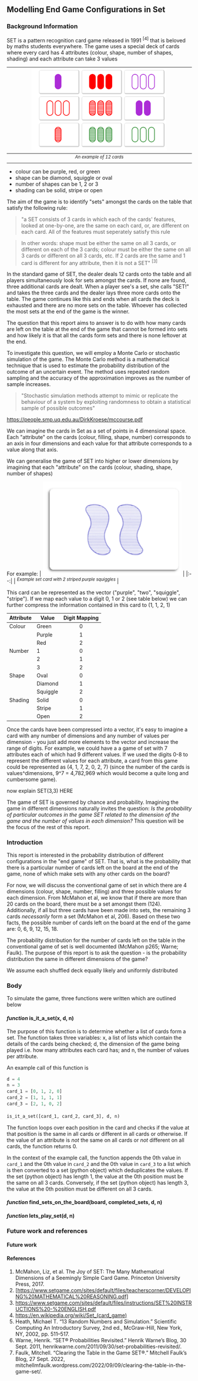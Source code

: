 ## Modelling End Game Configurations in Set

### Background Information
SET is a pattern recognition card game released in 1991 <sup>[4]</sup> that is beloved by maths students everywhere. The game uses a special deck of cards where every card has 4 attributes (colour, shape, number of shapes, shading) and each attribute can take 3 values

| <img src="SET-Main-Image-2-superJumbo.png" width="75%"> | 
|:--:| 
| <sup>*An example of 12 cards*</sup> |

* colour can be purple, red, or green
* shape can be diamond, squiggle or oval
* number of shapes can be 1, 2 or 3
* shading can be solid, stripe or open

The aim of the game is to identify "sets" amongst the cards on the table that satisfy the following rule: 
> "a SET consists of 3 cards in which each of the cards' features, looked at one-by-one, are the same on each card, or, are different on each card. All of the features must seperately satisfy this rule

> In other words: shape must be either the same on all 3 cards, or different on each of the 3 cards; colour must be either the same on all 3 cards or different on all 3 cards, etc.
> If 2 cards are the same and 1 card is different for any attribute, then it is not a SET" <sup> [3] </sup>


In the standard game of SET, the dealer deals 12 cards onto the table and all players simultaneously look for sets amongst the cards. If none are found, three additional cards are dealt. When a player see's a set, she calls "SET!" and takes the three cards and the dealer lays three more cards onto the table. The game continues like this and ends when all cards the deck is exhausted and there are no more sets on the table. Whoever has collected the most sets at the end of the game is the winner. 

The question that this report aims to answer is to do with how many cards are left on the table at the end of the game that cannot be formed into sets and how likely it is that all the cards form sets and there is none leftover at the end. 

To investigate this question, we will employ a Monte Carlo or stochastic simulation of the game. The Monte Carlo method is a mathematical technique that is used to estimate the probability distribution of the outcome of an uncertain event. The method uses repeated random sampling and the accuracy of the approximation improves as the number of sample increases. 

> "Stochastic simulation methods attempt to mimic or replicate the behaviour of a system by exploiting randomness to obtain a statistical sample of possible outcomes" 



https://people.smp.uq.edu.au/DirkKroese/mccourse.pdf

We can imagine the cards in Set as a set of points in 4 dimensional space. Each "attribute" on the cards (colour, filling, shape, number) corresponds to an axis in four dimensions and each value for that attribute corresponds to a value along that axis. 

We can generalise the game of SET into higher or lower dimensions by imagining that each "attribute" on the cards (colour, shading, shape, number of shapes) 

For example: 
| <img src="set-game-cards 1.png" width="75%"> | 
|:--:| 
| <sup>*Example set card with 2 striped purple squiggles*</sup> |

This card can be represented as the vector ("purple", "two", "squiggle", "stripe"). If we map each value to a digit 0, 1 or 2 (see table below) we can further compress the information contained in this card to (1, 1, 2, 1) 

|Attribute      | Value        | Digit Mapping | 
|---------------| -------------|:-------------:| 
| Colour        | Green        | 0             | 
|               | Purple       | 1             | 
|               | Red          | 2             |  
| Number        | 1            | 0             | 
|               | 2            | 1             | 
|               | 3            | 2             |  
| Shape         | Oval         | 0             | 
|               | Diamond      | 1             | 
|               | Squiggle     | 2             |  
| Shading       | Solid        | 0             | 
|               | Stripe       | 1             | 
|               | Open         | 2             |  


Once the cards have been compressed into a vector, it's easy to imagine a card with any number of dimensions and any number of values per dimension - you just add more elements to the vector and increase the range of digits. For example, we could have a a game of set with 7 attributes each of which had 9 different values. If we used the digits 0-8 to represent the different values for each attribute, a card from this game could be represented as (4, 1, 7, 2, 0, 2, 7) (since the number of the cards is values^dimensions, 9^7 = 4,782,969 which would become a quite long and cumbersome game).

now explain SET(3,3) HERE

The game of SET is governed by chance and probability. Imagining the game in different dimensions naturally invites the question: _Is the probability of particular outcomes in the game SET related to the dimension of the game and the number of values in each dimension?_ This question will be the focus of the rest of this report. 

  
### Introduction
This report is interested in the probability distribution of different configurations in the "end game" of SET. That is, what is the probability that there is a particular number of cards left on the board at the end of the game, none of which make sets with any other cards on the board? 

For now, we will discuss the conventional game of set in which there are 4 dimensions (colour, shape, number, filling) and three possible values for each dimension. From McMahon et al, we know that if there are more than 20 cards on the board, there must be a set amongst them (124). Additionally, if all but three cards have been made into sets, the remaining 3 cards _necessarily_ form a set (McMahon et al, 206). Based on these two facts, the possible number of cards left on the board at the end of the game are: 0, 6, 9, 12, 15, 18. 

The probability distribution for the number of cards left on the table in the conventional game of set is well documented (McMahon p265; Warne; Faulk). The purpose of this report is to ask the question - is the probability distribution the same in different dimensions of the game?      

We assume each shuffled deck equally likely and uniformly distributed
### Body
To simulate the game, three functions were written which are outlined below

#### _function_ is_it_a_set(x, d, n)
The purpose of this function is to determine whether a list of cards form a set. The function takes three variables: x, a list of lists which contain the details of the cards being checked; d, the dimension of the game being played i.e. how many attributes each card has; and n, the number of values per attribute. 

An example call of this function is

 
```python
d = 4
n = 3
card_1 = [0, 1, 2, 0]
card_2 = [1, 1, 1, 1]
card_3 = [2, 1, 0, 2]

is_it_a_set([card_1, card_2, card_3], d, n)
```
The function loops over each position in the card and checks if the value at that position is the same in all cards or different in all cards or otherwise. If the value of an attribute is _not_ the same on all cards or _not_ different on all cards, the function returns 0. 

In the context of the example call, the function appends the 0th value in `card_1` and the 0th value in `card_2` and the 0th value in `card_3` to a list which is then converted to a set (python object) which deduplicates the values. If the set (python object) has length 1, the value at the 0th position must be the same on all 3 cards. Conversely, if the set (python object) has length 3, the value at the 0th position must be different on all 3 cards. 
#### _function_ find_sets_on_the_board(board, completed_sets, d, n)


#### _function_ lets_play_set(d, n)


### Future work and references
#### Future work
#### References
1. McMahon, Liz, et al. The Joy of SET: The Many Mathematical Dimensions of a Seemingly Simple Card Game. Princeton University Press, 2017. 
2. [https://www.setgame.com/sites/default/files/teacherscorner/DEVELOPING%20MATHEMATICAL%20REASONING.pdf]
3. https://www.setgame.com/sites/default/files/instructions/SET%20INSTRUCTIONS%20-%20ENGLISH.pdf
4. https://en.wikipedia.org/wiki/Set_(card_game)
5. Heath, Michael T. “13 Random Numbers and Simulation.” Scientific Computing An Introductory Survey, 2nd ed., McGraw-Hill, New York, NY, 2002, pp. 511–517.
6. Warne, Henrik. “SET® Probabilities Revisited.” Henrik Warne’s Blog, 30 Sept. 2011, henrikwarne.com/2011/09/30/set-probabilities-revisited/.
7. Faulk, Mitchell. “Clearing the Table in the Game SET®.” Mitchell Faulk’s Blog, 27 Sept. 2022, mitchellmfaulk.wordpress.com/2022/09/09/clearing-the-table-in-the-game-set/. 
